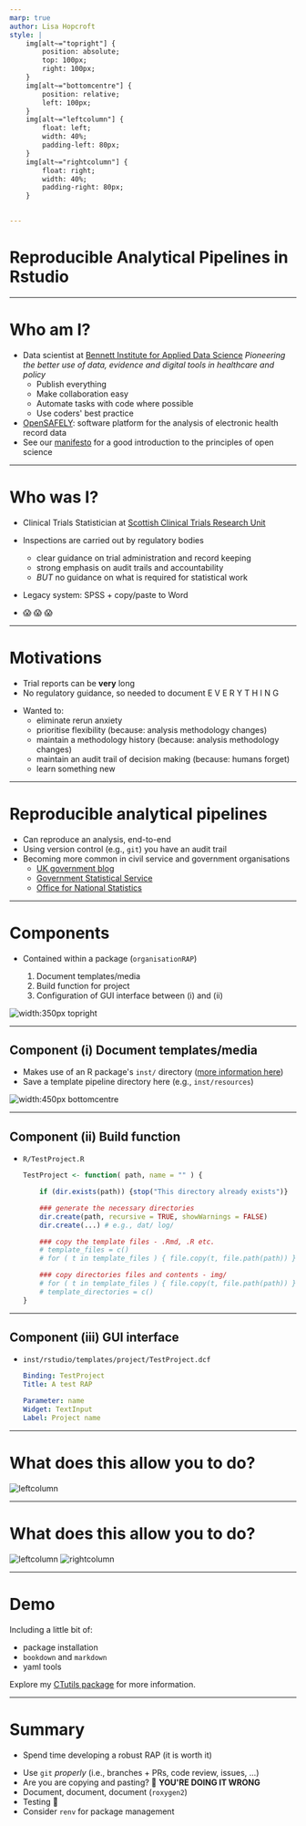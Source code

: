 ```yaml
---
marp: true
author: Lisa Hopcroft
style: |
    img[alt~="topright"] {
        position: absolute;
        top: 100px;
        right: 100px;
    }
    img[alt~="bottomcentre"] {
        position: relative;
        left: 100px;
    }
    img[alt~="leftcolumn"] {
        float: left;
        width: 40%;
        padding-left: 80px;
    }
    img[alt~="rightcolumn"] {
        float: right;
        width: 40%;
        padding-right: 80px;
    }
    

---
```


# Reproducible Analytical Pipelines in Rstudio

---

# Who am I?

- Data scientist at [Bennett Institute for Applied Data Science](https://www.bennett.ox.ac.uk/)
  *Pioneering the better use of data, evidence and digital tools in healthcare and policy*
    - Publish everything
    - Make collaboration easy
    - Automate tasks with code where possible
    - Use coders' best practice
- [OpenSAFELY](https://www.opensafely.org/about/): software platform for the analysis of electronic health record data
- See our [manifesto](https://docs.opensafely.org/open-data-manifesto/) for a good introduction to the principles of open science

---

# Who was I?

- Clinical Trials Statistician at [Scottish Clinical Trials Research Unit](https://beta.isdscotland.org/products-and-services/scottish-clinical-trials-research-unit-sctru/)
- Inspections are carried out by regulatory bodies
    - clear guidance on trial administration and record keeping
    - strong emphasis on audit trails and accountability
    - *BUT* no guidance on what is required for statistical work

- Legacy system: SPSS + copy/paste to Word
* :scream: :scream: :scream:

---

# Motivations

- Trial reports can be **very** long
- No regulatory guidance, so needed to document E V E R Y T H I N G
* Wanted to:
    - eliminate rerun anxiety
    - prioritise flexibility (because: analysis methodology changes)
    - maintain a methodology history (because: analysis methodology changes)
    - maintain an audit trail of decision making (because: humans forget)
    - learn something new

---

# Reproducible analytical pipelines

- Can reproduce an analysis, end-to-end
- Using version control (e.g., `git`) you have an audit trail 
- Becoming more common in civil service and government organisations
    - [UK government blog](https://dataingovernment.blog.gov.uk/2017/03/27/reproducible-analytical-pipeline/)
    - [Government Statistical Service](https://gss.civilservice.gov.uk/reproducible-analytical-pipelines)
    - [Office for National Statistics](https://datasciencecampus.ons.gov.uk/capability/data-science-campus-faculty/reproducible-analytical-pipeline-journey/)

---

# Components

- Contained within a package (`organisationRAP`)

    1. Document templates/media 
    1. Build function for project
    1. Configuration of GUI interface between (i) and (ii)

![width:350px topright](../img/process.png)

---

## Component (i) Document templates/media

- Makes use of an R package's `inst/` directory ([more information here](https://r-pkgs.org/inst.html))
- Save a template pipeline directory here (e.g., `inst/resources`)

![width:450px bottomcentre](../img/inst-contents.png)


---

## Component (ii) Build function

- `R/TestProject.R`

    ```r
    TestProject <- function( path, name = "" ) {

        if (dir.exists(path)) {stop("This directory already exists")}

        ### generate the necessary directories
        dir.create(path, recursive = TRUE, showWarnings = FALSE)
        dir.create(...) # e.g., dat/ log/

        ### copy the template files - .Rmd, .R etc.
        # template_files = c()
        # for ( t in template_files ) { file.copy(t, file.path(path)) }

        ### copy directories files and contents - img/
        # for ( t in template_files ) { file.copy(t, file.path(path)) }
        # template_directories = c()
    }    
    ```


---


## Component (iii) GUI interface

- `inst/rstudio/templates/project/TestProject.dcf`

    ```yml
    Binding: TestProject
    Title: A test RAP

    Parameter: name
    Widget: TextInput
    Label: Project name
    ```

---

# What does this allow you to do?

![leftcolumn](../img/project-wizard-0.png)

---

# What does this allow you to do?

![leftcolumn](../img/project-wizard-0.png) ![rightcolumn](../img/project-wizard-1.png)

---

# Demo

Including a little bit of:
- package installation
- `bookdown` and `markdown`
- yaml tools

Explore my [CTutils package](https://github.com/LisaHopcroft/CTutils) for more information.

---

# Summary

- Spend time developing a robust RAP (it is worth it)
* Use `git` *properly* (i.e., branches + PRs, code review, issues, ...)
* Are you are copying and pasting? :loudspeaker: **YOU'RE DOING IT WRONG**
* Document, document, document (`roxygen2`)
* Testing :test_tube:
* Consider `renv` for package management